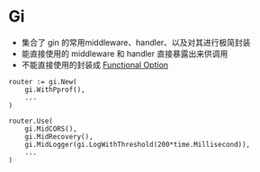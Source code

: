 # Gi

- 集合了 gin 的常用middleware、handler、以及对其进行极简封装
- 能直接使用的 middleware 和 handler 直接暴露出来供调用
- 不能直接使用的封装成 [Functional Option](https://dave.cheney.net/2014/10/17/functional-options-for-friendly-apis)

```
router := gi.New(
    gi.WithPprof(),
    ...
)

router.Use(
    gi.MidCORS(),
    gi.MidRecovery(),
    gi.MidLogger(gi.LogWithThreshold(200*time.Millisecond)),
    ...
)

```
